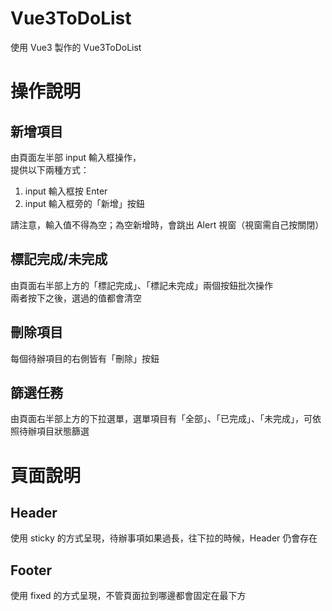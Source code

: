 # Vue3ToDoList

使用 Vue3 製作的 Vue3ToDoList

# 操作說明

## 新增項目
由頁面左半部 input 輸入框操作，  
提供以下兩種方式：
1. input 輸入框按 Enter  
2. input 輸入框旁的「新增」按鈕  
  
請注意，輸入值不得為空；為空新增時，會跳出 Alert 視窗（視窗需自己按關閉）  

## 標記完成/未完成
由頁面右半部上方的「標記完成」、「標記未完成」兩個按鈕批次操作  
兩者按下之後，選過的值都會清空  

## 刪除項目
每個待辦項目的右側皆有「刪除」按鈕  

## 篩選任務
由頁面右半部上方的下拉選單，選單項目有「全部」、「已完成」、「未完成」，可依照待辦項目狀態篩選  

# 頁面說明

## Header
使用 sticky 的方式呈現，待辦事項如果過長，往下拉的時候，Header 仍會存在

## Footer
使用 fixed 的方式呈現，不管頁面拉到哪邊都會固定在最下方

